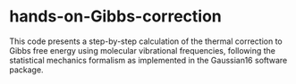 # hands-on-Gibbs-correction
This code presents a step-by-step calculation of the thermal correction to Gibbs free energy using molecular vibrational frequencies, following the statistical mechanics formalism as implemented in the Gaussian16 software package.
